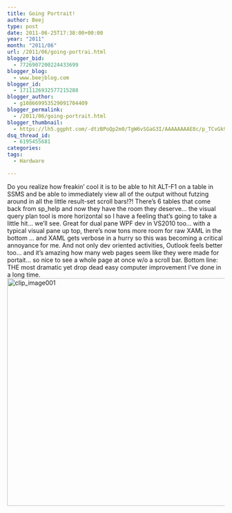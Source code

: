 ```yaml
---
title: Going Portrait!
author: Beej
type: post
date: 2011-06-25T17:38:00+00:00
year: "2011"
month: "2011/06"
url: /2011/06/going-portrai.html
blogger_bid:
  - 7726907200224433699
blogger_blog:
  - www.beejblog.com
blogger_id:
  - 1711126932577215288
blogger_author:
  - g108669953529091704409
blogger_permalink:
  - /2011/06/going-portrait.html
blogger_thumbnail:
  - https://lh5.ggpht.com/-dtzBPoQp2m0/TgW6vSGaG3I/AAAAAAAAE8c/p_TCvGk9ybw/clip_image001_thumb%25255B3%25255D.jpg?imgmax=800
dsq_thread_id:
  - 6195455681
categories:
tags:
  - Hardware

---
```

Do you realize how freakin’ cool it is to be able to hit ALT-F1 on a table in SSMS and be able to immediately view all of the output without futzing around in all the little result-set scroll bars!?! There’s 6 tables that come back from sp_help and now they have the room they deserve… the visual query plan tool is more horizontal so I have a feeling that’s going to take a little hit… we’ll see. Great for dual pane WPF dev in VS2010 too… with a typical visual pane up top, there’s now tons more room for raw XAML in the bottom … and XAML gets verbose in a hurry so this was becoming a critical annoyance for me. And not only dev oriented activities, Outlook feels better too… and it’s amazing how many web pages seem like they were made for portait… so nice to see a whole page at once w/o a scroll bar. Bottom line: THE most dramatic yet drop dead easy computer improvement I’ve done in a long time. [<img style="background-image: none; border-right-width: 0px; padding-left: 0px; padding-right: 0px; display: inline; border-top-width: 0px; border-bottom-width: 0px; border-left-width: 0px; padding-top: 0px" title="clip_image001" border="0" alt="clip_image001" src="https://lh5.ggpht.com/-dtzBPoQp2m0/TgW6vSGaG3I/AAAAAAAAE8c/p_TCvGk9ybw/clip_image001_thumb%25255B3%25255D.jpg?imgmax=800" width="685" height="528" />][1]

 [1]: https://lh6.ggpht.com/-386Laxuq5fc/TgW6uvMmjoI/AAAAAAAAE8Y/kW-0tlMUutI/s1600-h/clip_image001%25255B6%25255D.jpg